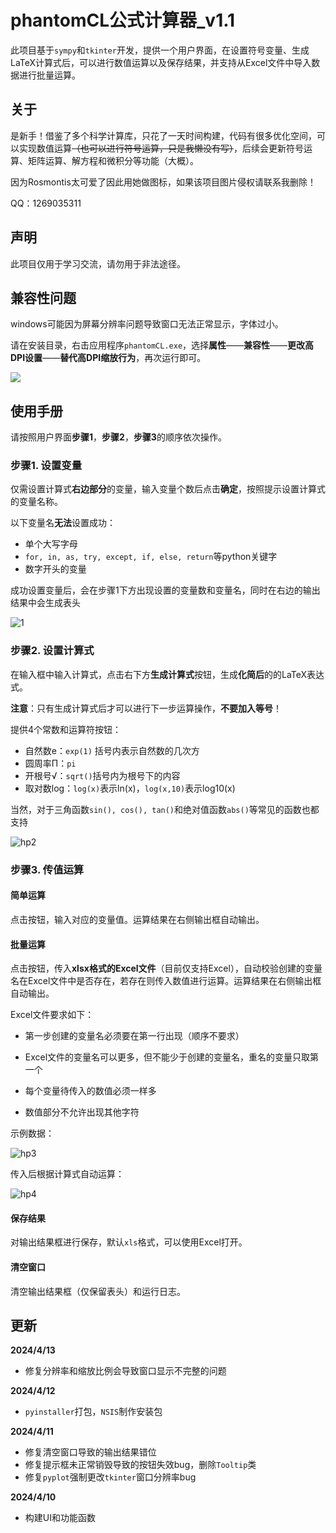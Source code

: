 # phantomCL公式计算器_v1.1

此项目基于`sympy`和`tkinter`开发，提供一个用户界面，在设置符号变量、生成LaTeX计算式后，可以进行数值运算以及保存结果，并支持从Excel文件中导入数据进行批量运算。

## 关于

是新手！借鉴了多个科学计算库，只花了一天时间构建，代码有很多优化空间，可以实现数值运算~~（也可以进行符号运算，只是我懒没有写）~~，后续会更新符号运算、矩阵运算、解方程和微积分等功能（大概）。

因为Rosmontis太可爱了因此用她做图标，如果该项目图片侵权请联系我删除！

QQ：1269035311

## 声明

此项目仅用于学习交流，请勿用于非法途径。



## 兼容性问题

windows可能因为屏幕分辨率问题导致窗口无法正常显示，字体过小。

请在安装目录，右击应用程序`phantomCL.exe`，选择**属性**——**兼容性**——**更改高DPI设置**——**替代高DPI缩放行为**，再次运行即可。

![](https://www.shelven.com/tuchuang/hp/111.jpg)



## 使用手册

请按照用户界面**步骤1**，**步骤2**，**步骤3**的顺序依次操作。

### 步骤1. 设置变量

仅需设置计算式**右边部分**的变量，输入变量个数后点击**确定**，按照提示设置计算式的变量名称。

以下变量名**无法**设置成功：

- 单个大写字母
- `for, in, as, try, except, if, else, return`等python关键字
- 数字开头的变量

成功设置变量后，会在步骤1下方出现设置的变量数和变量名，同时在右边的输出结果中会生成表头

![1](https://www.shelven.com/tuchuang/hp/hp1.jpg)

### 步骤2. 设置计算式

在输入框中输入计算式，点击右下方**生成计算式**按钮，生成**化简后**的的LaTeX表达式。

**注意**：只有生成计算式后才可以进行下一步运算操作，**不要加入等号**！

提供4个常数和运算符按钮：

 - 自然数e：`exp(1)`  括号内表示自然数的几次方
 - 圆周率Π：`pi`
 - 开根号√：`sqrt()`括号内为根号下的内容
 - 取对数log：`log(x)`表示ln(x)，`log(x,10)`表示log10(x)

 当然，对于三角函数`sin(), cos(), tan()`和绝对值函数`abs()`等常见的函数也都支持

![hp2](https://www.shelven.com/tuchuang/hp/hp2.jpg)

### 步骤3. 传值运算

#### 简单运算

点击按钮，输入对应的变量值。运算结果在右侧输出框自动输出。

#### 批量运算

点击按钮，传入**xlsx格式的Excel文件**（目前仅支持Excel），自动校验创建的变量名在Excel文件中是否存在，若存在则传入数值进行运算。运算结果在右侧输出框自动输出。

Excel文件要求如下：

- 第一步创建的变量名必须要在第一行出现（顺序不要求）
- Excel文件的变量名可以更多，但不能少于创建的变量名，重名的变量只取第一个

- 每个变量待传入的数值必须一样多
- 数值部分不允许出现其他字符

示例数据：

![hp3](https://www.shelven.com/tuchuang/hp/hp3.jpg)

传入后根据计算式自动运算：

![hp4](https://www.shelven.com/tuchuang/hp/hp4.jpg)

#### 保存结果

对输出结果框进行保存，默认`xls`格式，可以使用Excel打开。

#### 清空窗口

清空输出结果框（仅保留表头）和运行日志。



## 更新

**2024/4/13**

- 修复分辨率和缩放比例会导致窗口显示不完整的问题

**2024/4/12**

- `pyinstaller`打包，`NSIS`制作安装包

**2024/4/11**

- 修复清空窗口导致的输出结果错位
- 修复提示框未正常销毁导致的按钮失效bug，删除`Tooltip`类
- 修复`pyplot`强制更改`tkinter`窗口分辨率bug

**2024/4/10**

- 构建UI和功能函数

